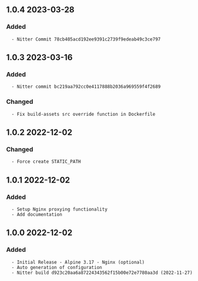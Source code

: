 ## 1.0.4 2023-03-28 <dave at tiredofit dot ca>

   ### Added
      - Nitter Commit 78cb405acd192ee9391c2739f9edeab49c3ce797


## 1.0.3 2023-03-16 <dave at tiredofit dot ca>

   ### Added
      - Nitter commit bc219aa792cc0e4117888b2036a969559f4f2689

   ### Changed
      - Fix build-assets src override function in Dockerfile


## 1.0.2 2022-12-02 <dave at tiredofit dot ca>

   ### Changed
      - Force create STATIC_PATH


## 1.0.1 2022-12-02 <dave at tiredofit dot ca>

   ### Added
      - Setup Nginx proxying functionality
      - Add documentation


## 1.0.0 2022-12-02 <dave at tiredofit dot ca>

   ### Added
      - Initial Release - Alpine 3.17 - Nginx (optional)
      - Auto generation of configuration
      - Nitter build d923c20aa6a87224343562f15b00e72e7780aa3d (2022-11-27)


